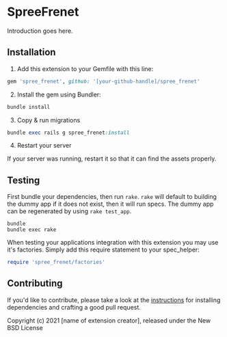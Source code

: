 # SpreeFrenet

Introduction goes here.

## Installation

1. Add this extension to your Gemfile with this line:
  ```ruby
  gem 'spree_frenet', github: '[your-github-handle]/spree_frenet'
  ```

2. Install the gem using Bundler:
  ```ruby
  bundle install
  ```

3. Copy & run migrations
  ```ruby
  bundle exec rails g spree_frenet:install
  ```

4. Restart your server

  If your server was running, restart it so that it can find the assets properly.

## Testing

First bundle your dependencies, then run `rake`. `rake` will default to building the dummy app if it does not exist, then it will run specs. The dummy app can be regenerated by using `rake test_app`.

```shell
bundle
bundle exec rake
```

When testing your applications integration with this extension you may use it's factories.
Simply add this require statement to your spec_helper:

```ruby
require 'spree_frenet/factories'
```


## Contributing

If you'd like to contribute, please take a look at the
[instructions](CONTRIBUTING.md) for installing dependencies and crafting a good
pull request.

Copyright (c) 2021 [name of extension creator], released under the New BSD License
